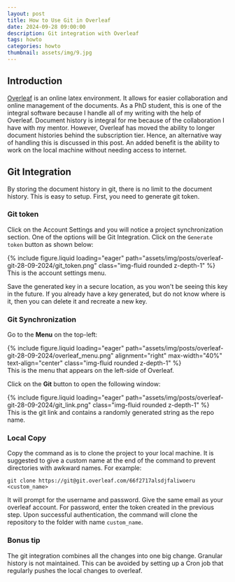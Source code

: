 ```yaml
---
layout: post
title: How to Use Git in Overleaf
date: 2024-09-28 09:00:00
description: Git integration with Overleaf
tags: howto
categories: howto
thumbnail: assets/img/9.jpg
---
```


## Introduction

[Overleaf](https://www.overleaf.com) is an online latex environment.
It allows for easier collaboration and online management of the documents.
As a PhD student, this is one of the integral software because I handle all of my writing with the help of Overleaf.
Document history is integral for me because of the collaboration I have with my mentor.
However, Overleaf has moved the ability to longer document histories behind the subscription tier.
Hence, an alternative way of handling this is discussed in this post.
An added benefit is the ability to work on the local machine without needing access to internet.

## Git Integration

By storing the document history in git, there is no limit to the document history.
This is easy to setup.
First, you need to generate git token.

### Git token

Click on the Account Settings and you will notice a project synchronization section.
One of the options will be Git Integration.
Click on the `Generate token` button as shown below:

<div class="row mt-3">
    <div class="col-sm mt-0 mt-md-0">
        {% include figure.liquid loading="eager" path="assets/img/posts/overleaf-git-28-09-2024/git_token.png" class="img-fluid rounded z-depth-1" %}
    </div>
</div>
<div class="caption">
    This is the account settings menu.
</div>

Save the generated key in a secure location, as you won't be seeing this key in the future.
If you already have a key generated, but do not know where is it, then you can delete it and recreate a new key.

### Git Synchronization

Go to the **Menu** on the top-left:

<div class="row mt-2">
    <div class="col-sm mt-3 mt-md-0">
        {% include figure.liquid loading="eager" path="assets/img/posts/overleaf-git-28-09-2024/overleaf_menu.png" alignment="right" max-width="40%" text-align="center" class="img-fluid rounded z-depth-1" %}
    </div>
</div>
<div class="caption">
    This is the menu that appears on the left-side of Overleaf.
</div>

Click on the **Git** button to open the following window:

<div class="row mt-3">
    <div class="col-sm mt-3 mt-md-0">
        {% include figure.liquid loading="eager" path="assets/img/posts/overleaf-git-28-09-2024/git_link.png" class="img-fluid rounded z-depth-1" %}
    </div>
</div>
<div class="caption">
    This is the git link and contains a randomly generated string as the repo name.
</div>

### Local Copy

Copy the command as is to clone the project to your local machine. 
It is suggested to give a custom name at the end of the command to prevent directories with awkward names.
For example:

```
git clone https://git@git.overleaf.com/66f2717alsdjfaliwoeru <custom_name>
```

It will prompt for the username and password.
Give the same email as your overleaf account.
For password, enter the token created in the previous step.
Upon successful authentication, the command will clone the repository to the folder with name `custom_name`.

### Bonus tip

The git integration combines all the changes into one big change.
Granular history is not maintained.
This can be avoided by setting up a Cron job that regularly pushes the local changes to overleaf.

